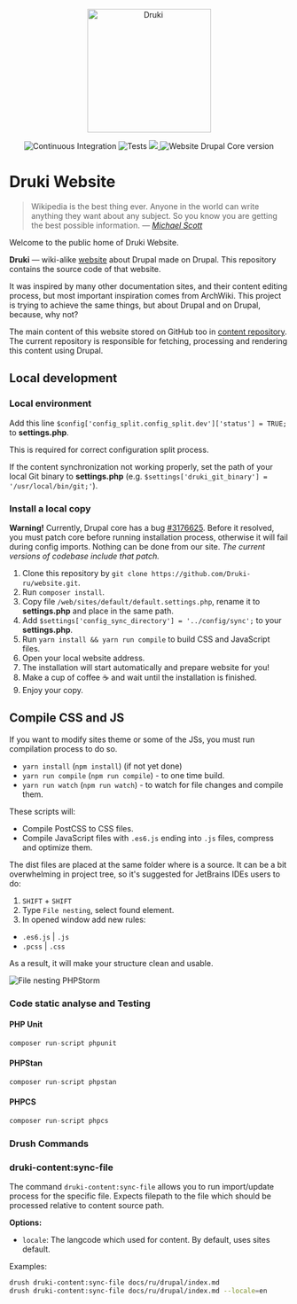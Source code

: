 <p align="center">
  <img src="https://i.imgur.com/GVA0m4I.png" alt="Druki" width="223">
</p>

<p align="center">
  <img src="https://github.com/Druki-ru/website/workflows/Continuous%20Integration/badge.svg?branch=9.x" alt="Continuous Integration">
  <img src="https://github.com/Druki-ru/website/workflows/Tests/badge.svg" alt="Tests">
  <a href="https://codecov.io/gh/Druki-ru/website">
    <img src="https://codecov.io/gh/Druki-ru/website/branch/develop/graph/badge.svg?token=66TZYNHOCG"/>
  </a>
  <img src="https://img.shields.io/endpoint?url=https%3A%2F%2Fdruki.ru%2Fshields%2Fdrupal-core" alt="Website Drupal Core version">
</p>

# Druki Website

> Wikipedia is the best thing ever. Anyone in the world can write anything they want about any subject. So you know you are getting the best possible information.
> — <cite>[Michael Scott](https://www.youtube.com/watch?v=kFBDn5PiL00)</cite>

Welcome to the public home of Druki Website.

**Druki** — wiki-alike [website](https://druki.ru) about Drupal made on Drupal. This repository contains the source code of that website.

It was inspired by many other documentation sites, and their content editing process, but most important inspiration comes from ArchWiki. This project is trying to achieve the same things, but about Drupal and on Drupal, because, why not?

The main content of this website stored on GitHub too in [content repository](https://github.com/Druki-ru/content). The current repository is responsible for fetching, processing and rendering this content using Drupal.

## Local development

### Local environment

Add this line `$config['config_split.config_split.dev']['status'] = TRUE;` to **settings.php**.

This is required for correct configuration split process.

If the content synchronization not working properly, set the path of your local Git binary to **settings.php** (e.g. `$settings['druki_git_binary'] = '/usr/local/bin/git;'`).

### Install a local copy

**Warning!** Currently, Drupal core has a bug [#3176625](https://www.drupal.org/project/drupal/issues/3176625). Before it resolved, you must patch core before running installation process, otherwise it will fail during config imports. Nothing can be done from our site. _The current versions of codebase include that patch._

1. Clone this repository by `git clone https://github.com/Druki-ru/website.git`.
1. Run `composer install`.
1. Copy file `/web/sites/default/default.settings.php`, rename it to **settings.php** and place in the same path.
1. Add `$settings['config_sync_directory'] = '../config/sync';` to your **settings.php**.
1. Run `yarn install && yarn run compile` to build CSS and JavaScript files.
1. Open your local website address.
1. The installation will start automatically and prepare website for you!
1. Make a cup of coffee ☕️ and wait until the installation is finished.
1. Enjoy your copy.

## Compile CSS and JS

If you want to modify sites theme or some of the JSs, you must run compilation process to do so.

- `yarn install` (`npm install`) (if not yet done)
- `yarn run compile` (`npm run compile`) - to one time build.
- `yarn run watch` (`npm run watch`) - to watch for file changes and compile them.

These scripts will:

- Compile PostCSS to CSS files.
- Compile JavaScript files with `.es6.js` ending into `.js` files, compress and optimize them.


The dist files are placed at the same folder where is a source. It can be a bit overwhelming in project tree, so it's suggested for JetBrains IDEs users to do:

1. `SHIFT` + `SHIFT`
1. Type `File nesting`, select found element.
1. In opened window add new rules:
  - `.es6.js` | `.js`
  - `.pcss` | `.css`

As a result, it will make your structure clean and usable.

![File nesting PHPStorm](https://i.imgur.com/iIDcfTD.png)

### Code static analyse and Testing

#### PHP Unit

```php
composer run-script phpunit
```

#### PHPStan

```php
composer run-script phpstan
```

#### PHPCS

```php
composer run-script phpcs
```

### Drush Commands

### druki-content:sync-file

The command `druki-content:sync-file` allows you to run import/update process for the specific file. Expects filepath to the file which should be processed relative to content source path.

**Options:**

* `locale`: The langcode which used for content. By default, uses sites default.

Examples:

```bash
drush druki-content:sync-file docs/ru/drupal/index.md
drush druki-content:sync-file docs/ru/drupal/index.md --locale=en
```
